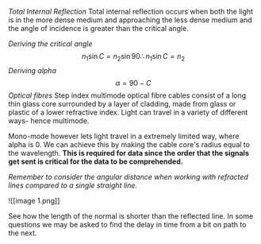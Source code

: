 *Total Internal Reflection*
Total internal reflection occurs when both the light is in the more dense medium and approaching the less dense medium and the angle of incidence is greater than the critical angle.

*Deriving the critical angle*
$$n_{1}\sin C=n_{2}\sin90\therefore n_{1}\sin C=n_{2}$$
*Deriving alpha*
$$\alpha=90-C$$
*Optical fibres*
Step index multimode optical fibre cables consist of a long thin glass core surrounded by a layer of cladding, made from glass or plastic of a lower refractive index. Light can travel in a variety of different ways- hence multimode.

Mono-mode however lets light travel in a extremely limited way, where alpha is 0. We can achieve this by making the cable core's radius equal to the wavelength. **This is required for data since the order that the signals get sent is critical for the data to be comprehended.**

*Remember to consider the angular distance when working with refracted lines compared to a single straight line.*

![[image 1.png]]

See how the length of the normal is shorter than the reflected line. In some questions we may be asked to find the delay in time from a bit on path to the next.